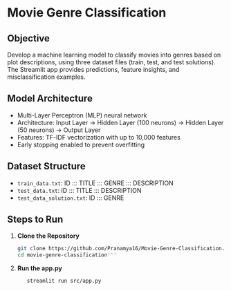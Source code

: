 # Movie Genre Classification

## Objective
Develop a machine learning model to classify movies into genres based on plot descriptions, using three dataset files (train, test, and test solutions). The Streamlit app provides predictions, feature insights, and misclassification examples.

## Model Architecture
- Multi-Layer Perceptron (MLP) neural network
- Architecture: Input Layer → Hidden Layer (100 neurons) → Hidden Layer (50 neurons) → Output Layer
- Features: TF-IDF vectorization with up to 10,000 features
- Early stopping enabled to prevent overfitting

## Dataset Structure
- `train_data.txt`: ID ::: TITLE ::: GENRE ::: DESCRIPTION
- `test_data.txt`: ID ::: TITLE ::: DESCRIPTION
- `test_data_solution.txt`: ID ::: GENRE

## Steps to Run
1. **Clone the Repository**
   ```bash
   git clone https://github.com/Pranamya16/Movie-Genre-Classification.git
   cd movie-genre-classification'''
2. **Run the app.py**
   ```bash
      streamlit run src/app.py
   
